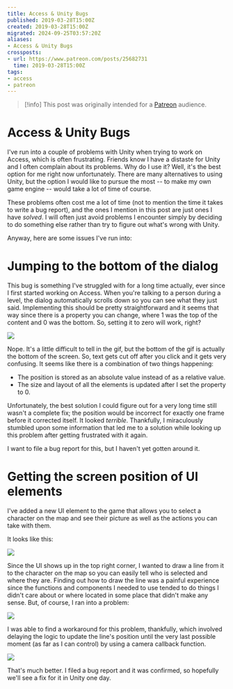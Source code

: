 ```yaml
---
title: Access & Unity Bugs
published: 2019-03-28T15:00Z
created: 2019-03-28T15:00Z
migrated: 2024-09-25T03:57:20Z
aliases:
- Access & Unity Bugs
crossposts:
- url: https://www.patreon.com/posts/25682731
  time: 2019-03-28T15:00Z
tags:
- access
- patreon
---
```


> [!info]
> This post was originally intended for a [Patreon](../tags/patreon.md) audience.

# Access & Unity Bugs

I've run into a couple of problems with Unity when trying to work on Access, which is often frustrating. Friends know I have a distaste for Unity and I often complain about its problems. Why do I use it? Well, it's the best option for me right now unfortunately. There are many alternatives to using Unity, but the option I would like to pursue the most -- to make my own game engine -- would take a lot of time of course.

These problems often cost me a lot of time (not to mention the time it takes to write a bug report), and the ones I mention in this post are just ones I have _solved_. I will often just avoid problems I encounter simply by deciding to do something else rather than try to figure out what's wrong with Unity.

Anyway, here are some issues I've run into:

# Jumping to the bottom of the dialog

This bug is something I've struggled with for a long time actually, ever since I first started working on Access. When you're talking to a person during a level, the dialog automatically scrolls down so you can see what they just said. Implementing this should be pretty straightforward and it seems that way since there is a property you can change, where 1 was the top of the content and 0 was the bottom. So, setting it to zero will work, right?

![](201903281500-1.gif)

Nope. It's a little difficult to tell in the gif, but the bottom of the gif is actually the bottom of the screen. So, text gets cut off after you click and it gets very confusing. It seems like there is a combination of two things happening:

- The position is stored as an absolute value instead of as a relative value.
- The size and layout of all the elements is updated after I set the property to 0.

Unfortunately, the best solution I could figure out for a very long time still wasn't a complete fix; the position would be incorrect for exactly one frame before it corrected itself. It looked _terrible_. Thankfully, I miraculously stumbled upon some information that led me to a solution while looking up this problem after getting frustrated with it again.

I want to file a bug report for this, but I haven't yet gotten around it.

# Getting the screen position of UI elements

I've added a new UI element to the game that allows you to select a character on the map and see their picture as well as the actions you can take with them.

It looks like this:

![](201903281500-2.png)

Since the UI shows up in the top right corner, I wanted to draw a line from it to the character on the map so you can easily tell who is selected and where they are. Finding out how to draw the line was a painful experience since the functions and components I needed to use tended to do things I didn't care about or where located in some place that didn't make any sense. But, of course, I ran into a problem:

![](201903281500-3.gif)

I was able to find a workaround for this problem, thankfully, which involved delaying the logic to update the line's position until the very last possible moment (as far as I can control) by using a camera callback function.

![](201903281500-4.gif)

That's much better. I filed a bug report and it was confirmed, so hopefully we'll see a fix for it in Unity one day.
